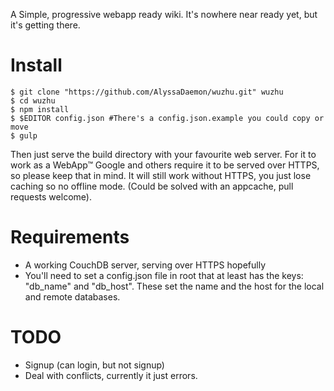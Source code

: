 A Simple, progressive webapp ready wiki. It's nowhere near ready yet, but it's getting there.

# Install
```
$ git clone "https://github.com/AlyssaDaemon/wuzhu.git" wuzhu
$ cd wuzhu
$ npm install
$ $EDITOR config.json #There's a config.json.example you could copy or move
$ gulp
```
Then just serve the build directory with your favourite web server. For it to work as a WebApp™ Google and others require it to be served over HTTPS,
so please keep that in mind. It will still work without HTTPS, you just lose caching so no offline mode. (Could be solved with an appcache, pull requests welcome).

# Requirements
* A working CouchDB server, serving over HTTPS hopefully
* You'll need to set a config.json file in root that at least has the keys: "db_name" and "db_host". These set the name and the host for the local and remote databases.

# TODO
* Signup (can login, but not signup)
* Deal with conflicts, currently it just errors.